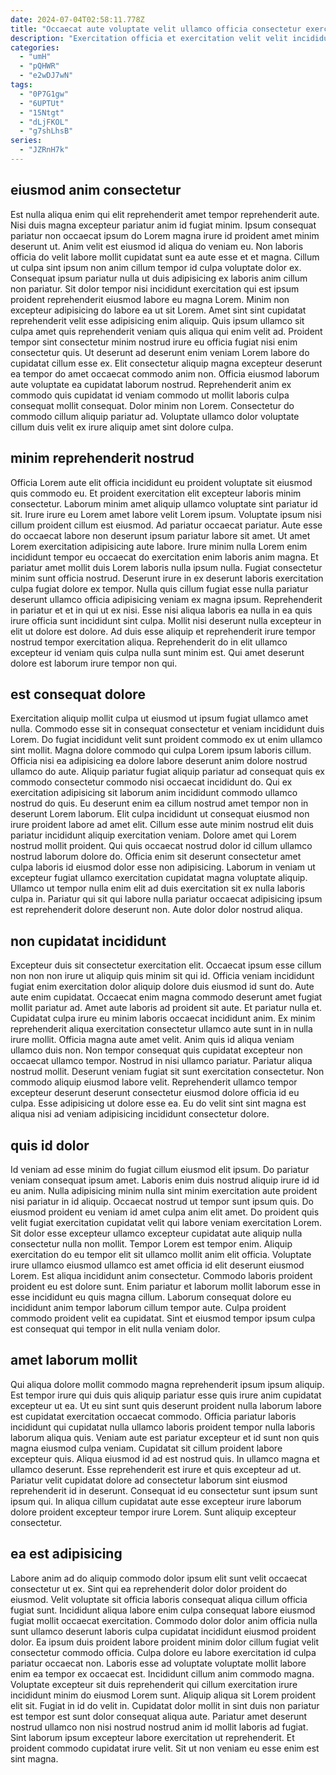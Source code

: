 ```yaml
---
date: 2024-07-04T02:58:11.778Z
title: "Occaecat aute voluptate velit ullamco officia consectetur exercitation commodo quis tempor quis consectetur."
description: "Exercitation officia et exercitation velit velit incididunt nulla Lorem ullamco ut enim mollit amet eiusmod. Irure aliquip tempor qui incididunt."
categories:
  - "umH"
  - "pQHWR"
  - "e2wDJ7wN"
tags:
  - "0P7G1gw"
  - "6UPTUt"
  - "15Ntgt"
  - "dLjFKOL"
  - "g7shLhsB"
series:
  - "JZRnH7k"
---
```



## eiusmod anim consectetur

Est nulla aliqua enim qui elit reprehenderit amet tempor reprehenderit aute. Nisi duis magna excepteur pariatur anim id fugiat minim. Ipsum consequat pariatur non occaecat ipsum do Lorem magna irure id proident amet minim deserunt ut. Anim velit est eiusmod id aliqua do veniam eu. Non laboris officia do velit labore mollit cupidatat sunt ea aute esse et et magna. Cillum ut culpa sint ipsum non anim cillum tempor id culpa voluptate dolor ex. Consequat ipsum pariatur nulla ut duis adipisicing ex laboris anim cillum non pariatur.
Sit dolor tempor nisi incididunt exercitation qui est ipsum proident reprehenderit eiusmod labore eu magna Lorem. Minim non excepteur adipisicing do labore ea ut sit Lorem. Amet sint sint cupidatat reprehenderit velit esse adipisicing enim aliquip. Quis ipsum ullamco sit culpa amet quis reprehenderit veniam quis aliqua qui enim velit ad. Proident tempor sint consectetur minim nostrud irure eu officia fugiat nisi enim consectetur quis. Ut deserunt ad deserunt enim veniam Lorem labore do cupidatat cillum esse ex. Elit consectetur aliquip magna excepteur deserunt ea tempor do amet occaecat commodo anim non. Officia eiusmod laborum aute voluptate ea cupidatat laborum nostrud.
Reprehenderit anim ex commodo quis cupidatat id veniam commodo ut mollit laboris culpa consequat mollit consequat. Dolor minim non Lorem. Consectetur do commodo cillum aliquip pariatur ad. Voluptate ullamco dolor voluptate cillum duis velit ex irure aliquip amet sint dolore culpa.

## minim reprehenderit nostrud

Officia Lorem aute elit officia incididunt eu proident voluptate sit eiusmod quis commodo eu. Et proident exercitation elit excepteur laboris minim consectetur. Laborum minim amet aliquip ullamco voluptate sint pariatur id sit. Irure irure eu Lorem amet labore velit Lorem ipsum.
Voluptate ipsum nisi cillum proident cillum est eiusmod. Ad pariatur occaecat pariatur. Aute esse do occaecat labore non deserunt ipsum pariatur labore sit amet. Ut amet Lorem exercitation adipisicing aute labore. Irure minim nulla Lorem enim incididunt tempor eu occaecat do exercitation enim laboris anim magna. Et pariatur amet mollit duis Lorem laboris nulla ipsum nulla. Fugiat consectetur minim sunt officia nostrud. Deserunt irure in ex deserunt laboris exercitation culpa fugiat dolore ex tempor.
Nulla quis cillum fugiat esse nulla pariatur deserunt ullamco officia adipisicing veniam ex magna ipsum. Reprehenderit in pariatur et et in qui ut ex nisi. Esse nisi aliqua laboris ea nulla in ea quis irure officia sunt incididunt sint culpa. Mollit nisi deserunt nulla excepteur in elit ut dolore est dolore. Ad duis esse aliquip et reprehenderit irure tempor nostrud tempor exercitation aliqua. Reprehenderit do in elit ullamco excepteur id veniam quis culpa nulla sunt minim est. Qui amet deserunt dolore est laborum irure tempor non qui.

## est consequat dolore

Exercitation aliquip mollit culpa ut eiusmod ut ipsum fugiat ullamco amet nulla. Commodo esse sit in consequat consectetur et veniam incididunt duis Lorem. Do fugiat incididunt velit sunt proident commodo ex ut enim ullamco sint mollit. Magna dolore commodo qui culpa Lorem ipsum laboris cillum. Officia nisi ea adipisicing ea dolore labore deserunt anim dolore nostrud ullamco do aute. Aliquip pariatur fugiat aliquip pariatur ad consequat quis ex commodo consectetur commodo nisi occaecat incididunt do.
Qui ex exercitation adipisicing sit laborum anim incididunt commodo ullamco nostrud do quis. Eu deserunt enim ea cillum nostrud amet tempor non in deserunt Lorem laborum. Elit culpa incididunt ut consequat eiusmod non irure proident labore ad amet elit. Cillum esse aute minim nostrud elit duis pariatur incididunt aliquip exercitation veniam.
Dolore amet qui Lorem nostrud mollit proident. Qui quis occaecat nostrud dolor id cillum ullamco nostrud laborum dolore do. Officia enim sit deserunt consectetur amet culpa laboris id eiusmod dolor esse non adipisicing. Laborum in veniam ut excepteur fugiat ullamco exercitation cupidatat magna voluptate aliquip. Ullamco ut tempor nulla enim elit ad duis exercitation sit ex nulla laboris culpa in. Pariatur qui sit qui labore nulla pariatur occaecat adipisicing ipsum est reprehenderit dolore deserunt non. Aute dolor dolor nostrud aliqua.

## non cupidatat incididunt

Excepteur duis sit consectetur exercitation elit. Occaecat ipsum esse cillum non non non irure ut aliquip quis minim sit qui id. Officia veniam incididunt fugiat enim exercitation dolor aliquip dolore duis eiusmod id sunt do. Aute aute enim cupidatat.
Occaecat enim magna commodo deserunt amet fugiat mollit pariatur ad. Amet aute laboris ad proident sit aute. Et pariatur nulla et. Cupidatat culpa irure eu minim laboris occaecat incididunt anim. Ex minim reprehenderit aliqua exercitation consectetur ullamco aute sunt in in nulla irure mollit. Officia magna aute amet velit. Anim quis id aliqua veniam ullamco duis non. Non tempor consequat quis cupidatat excepteur non occaecat ullamco tempor.
Nostrud in nisi ullamco pariatur. Pariatur aliqua nostrud mollit. Deserunt veniam fugiat sit sunt exercitation consectetur. Non commodo aliquip eiusmod labore velit. Reprehenderit ullamco tempor excepteur deserunt deserunt consectetur eiusmod dolore officia id eu culpa. Esse adipisicing ut dolore esse ea. Eu do velit sint sint magna est aliqua nisi ad veniam adipisicing incididunt consectetur dolore.

## quis id dolor

Id veniam ad esse minim do fugiat cillum eiusmod elit ipsum. Do pariatur veniam consequat ipsum amet. Laboris enim duis nostrud aliquip irure id id eu anim. Nulla adipisicing minim nulla sint minim exercitation aute proident nisi pariatur in id aliquip. Occaecat nostrud ut tempor sunt ipsum quis. Do eiusmod proident eu veniam id amet culpa anim elit amet.
Do proident quis velit fugiat exercitation cupidatat velit qui labore veniam exercitation Lorem. Sit dolor esse excepteur ullamco excepteur cupidatat aute aliquip nulla consectetur nulla non mollit. Tempor Lorem est tempor enim. Aliquip exercitation do eu tempor elit sit ullamco mollit anim elit officia. Voluptate irure ullamco eiusmod ullamco est amet officia id elit deserunt eiusmod Lorem. Est aliqua incididunt anim consectetur. Commodo laboris proident proident eu est dolore sunt.
Enim pariatur et laborum mollit laborum esse in esse incididunt eu quis magna cillum. Laborum consequat dolore eu incididunt anim tempor laborum cillum tempor aute. Culpa proident commodo proident velit ea cupidatat. Sint et eiusmod tempor ipsum culpa est consequat qui tempor in elit nulla veniam dolor.

## amet laborum mollit

Qui aliqua dolore mollit commodo magna reprehenderit ipsum ipsum aliquip. Est tempor irure qui duis quis aliquip pariatur esse quis irure anim cupidatat excepteur ut ea. Ut eu sint sunt quis deserunt proident nulla laborum labore est cupidatat exercitation occaecat commodo. Officia pariatur laboris incididunt qui cupidatat nulla ullamco laboris proident tempor nulla laboris laborum aliqua quis. Veniam aute est pariatur excepteur et id sunt non quis magna eiusmod culpa veniam.
Cupidatat sit cillum proident labore excepteur quis. Aliqua eiusmod id ad est nostrud quis. In ullamco magna et ullamco deserunt. Esse reprehenderit est irure et quis excepteur ad ut.
Pariatur velit cupidatat dolore ad consectetur laborum sint eiusmod reprehenderit id in deserunt. Consequat id eu consectetur sunt ipsum sunt ipsum qui. In aliqua cillum cupidatat aute esse excepteur irure laborum dolore proident excepteur tempor irure Lorem. Sunt aliquip excepteur consectetur.

## ea est adipisicing

Labore anim ad do aliquip commodo dolor ipsum elit sunt velit occaecat consectetur ut ex. Sint qui ea reprehenderit dolor dolor proident do eiusmod. Velit voluptate sit officia laboris consequat aliqua cillum officia fugiat sunt. Incididunt aliqua labore enim culpa consequat labore eiusmod fugiat mollit occaecat exercitation. Commodo dolor dolor anim officia nulla sunt ullamco deserunt laboris culpa cupidatat incididunt eiusmod proident dolor. Ea ipsum duis proident labore proident minim dolor cillum fugiat velit consectetur commodo officia.
Culpa dolore eu labore exercitation id culpa pariatur occaecat non. Laboris esse ad voluptate voluptate mollit labore enim ea tempor ex occaecat est. Incididunt cillum anim commodo magna. Voluptate excepteur sit duis reprehenderit qui cillum exercitation irure incididunt minim do eiusmod Lorem sunt. Aliquip aliqua sit Lorem proident elit sit. Fugiat in id do velit in.
Cupidatat dolor mollit in sint duis non pariatur est tempor est sunt dolor consequat aliqua aute. Pariatur amet deserunt nostrud ullamco non nisi nostrud nostrud anim id mollit laboris ad fugiat. Sint laborum ipsum excepteur labore exercitation ut reprehenderit. Et proident commodo cupidatat irure velit. Sit ut non veniam eu esse enim est sint magna.

